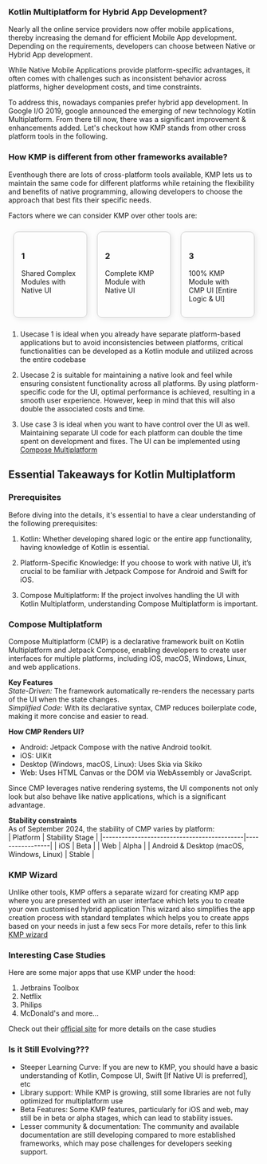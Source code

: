 

### Kotlin Multiplatform for Hybrid App Development? 

Nearly all the online service providers now offer mobile applications, thereby increasing the demand for efficient Mobile App development. Depending on the requirements, developers can choose between Native or Hybrid App development.

While Native Mobile Applications provide platform-specific advantages, it often comes with challenges such as inconsistent behavior across platforms, higher development costs, and time constraints. 

To address this, nowadays companies prefer hybrid app development. In Google I/O 2019, google announced the emerging of new technology Kotlin Multiplatform. From there till now, there was a significant improvement & enhancements added. Let's checkout how KMP stands from other cross platform tools in the following.

### How KMP is different from other frameworks available? 
Eventhough there are lots of cross-platform tools available, KMP lets us to maintain the same code for different platforms while retaining the flexibility and benefits of native programming, allowing developers to choose the approach that best fits their specific needs.

Factors where we can consider KMP over other tools are:


<div style="display: flex; justify-content: space-between;">

  <div style="border:1px solid #ccc; border-radius:10px; padding:15px; margin:10px; box-shadow: 2px 2px 12px rgba(0, 0, 0, 0.1); width: 30%;">
  <h3>1</h3>
    <p>Shared Complex Modules with Native UI</p>
  </div>

  <div style="border:1px solid #ccc; border-radius:10px; padding:15px; margin:10px; box-shadow: 2px 2px 12px rgba(0, 0, 0, 0.1); width: 30%;">
    <h3>2</h3>
    <p>Complete KMP Module with Native UI</p>
  </div>

  <div style="border:1px solid #ccc; border-radius:10px; padding:15px; margin:10px; box-shadow: 2px 2px 12px rgba(0, 0, 0, 0.1); width: 30%;">
    <h3>3</h3>
    <p>100% KMP Module with CMP UI [Entire Logic & UI]</p>
  </div>

</div>

1. Usecase 1 is ideal when you already have separate platform-based applications but to avoid inconsistencies between platforms, critical functionalities can be developed as a Kotlin module and utilized across the entire codebase

2. Usecase 2 is suitable for maintaining a native look and feel while ensuring consistent functionality across all platforms. By using platform-specific code for the UI, optimal performance is achieved, resulting in a smooth user experience. However, keep in mind that this will also double the associated costs and time.

3. Use case 3 is ideal when you want to have control over the UI as well. Maintaining separate UI code for each platform can double the time spent on development and fixes. The UI can be implemented using [Compose Multiplatform](http://https://www.jetbrains.com/compose-multiplatform/ "Compose Multiplatform")

## Essential Takeaways for Kotlin Multiplatform

### Prerequisites 
Before diving into the details,  it's essential to have a clear understanding of the following prerequisites:

1. Kotlin: Whether developing shared logic or the entire app functionality, having knowledge of Kotlin is essential.

2. Platform-Specific Knowledge: If you choose to work with native UI, it’s crucial to be familiar with Jetpack Compose for Android and Swift for iOS.

3. Compose Multiplatform: If the project involves handling the UI with Kotlin Multiplatform, understanding Compose Multiplatform is important.

### Compose Multiplatform
Compose Multiplatform (CMP) is a declarative framework built on Kotlin Multiplatform and Jetpack Compose, enabling developers to create user interfaces for multiple platforms, including iOS, macOS, Windows, Linux, and web applications.

**Key Features**  
*State-Driven:* The framework automatically re-renders the necessary parts of the UI when the state changes.   
*Simplified Code:* With its declarative syntax, CMP reduces boilerplate code, making it more concise and easier to read.  

**How CMP Renders UI?**
- Android: Jetpack Compose with the native Android toolkit.
- iOS: UIKit 
- Desktop (Windows, macOS, Linux): Uses Skia via Skiko 
- Web: Uses HTML Canvas or the DOM via WebAssembly or JavaScript.   

Since CMP leverages native rendering systems, the UI components not only look but also behave like native applications, which is a significant advantage.

**Stability constraints**   
As of September 2024, the stability of CMP varies by platform:  
| Platform                                   | Stability Stage |
|--------------------------------------------|-----------------|
| iOS                                        | Beta      |
| Web                                        | Alpha     |
| Android & Desktop (macOS, Windows, Linux) | Stable          |

### KMP Wizard
Unlike other tools, KMP offers a separate wizard for creating KMP app where you are presented with an user interface which lets you to create your own customised hybrid application
This wizard also simplifies the app creation process with standard templates which helps you to create apps based on your needs in just a few secs 
For more details, refer to this link [KMP wizard](http://https://kmp.jetbrains.com/ "KMP wizard")

### Interesting Case Studies
Here are some major apps that use KMP under the hood:
1. Jetbrains Toolbox 
2. Netflix
3. Philips
4. McDonald's and more...

Check out their [official site](http://https://www.jetbrains.com/help/kotlin-multiplatform-dev/case-studies.html "official site") for more details on the case studies

### Is it Still Evolving???
- Steeper Learning Curve: If you are new to KMP, you should have a basic understanding of Kotlin, Compose UI, Swift [If Native UI is preferred], etc
- Library support: While KMP is growing, still some libraries are not fully optimized for multiplatform use
- Beta Features: Some KMP features, particularly for iOS and web, may still be in beta or alpha stages, which can lead to stability issues.
- Lesser community & documentation: The community and available documentation are still developing compared to more established frameworks, which may pose challenges for developers seeking support.



